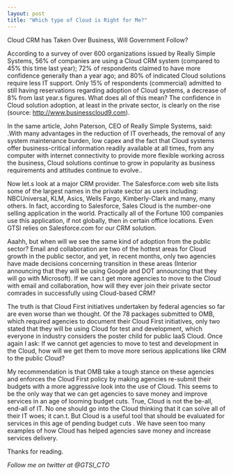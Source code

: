 ```yaml
---
layout: post
title: "Which type of Cloud is Right for Me?"
---
```


Cloud CRM has Taken Over Business, Will Government Follow?

According to a survey of over 600 organizations issued by Really Simple Systems, 56% of companies are using a Cloud CRM system (compared to 45% this time last year);  72% of respondents claimed to have more confidence generally than a year ago; and 80% of indicated Cloud solutions require less IT support.  Only 15% of respondents (commercial) admitted to still having reservations regarding adoption of Cloud systems, a decrease of 8% from last year.s figures.  What does all of this mean?  The confidence in Cloud solution adoption, at least in the private sector, is clearly on the rise (source: http://www.businesscloud9.com).

In the same article, John Paterson, CEO of Really Simple Systems, said: .With many advantages in the reduction of IT overheads, the removal of any system maintenance burden, low capex and the fact that Cloud systems offer business-critical information readily available at all times, from any computer with internet connectivity to provide more flexible working across the business, Cloud solutions continue to grow in popularity as business requirements and attitudes continue to evolve..

Now let.s look at a major CRM provider.  The Salesforce.com web site lists some of the largest names in the private sector as users including: NBCUniversal, KLM, Asics, Wells Fargo, Kimberly-Clark and many, many others.  In fact, according to Salesforce, Sales Cloud is the number-one selling application in the world. Practically all of the Fortune 100 companies use this application, if not globally, then in certain office locations. Even GTSI relies on Salesforce.com for our CRM solution.

Aaahh, but when will we see the same kind of adoption from the public sector?  Email and collaboration are two of the hottest areas for Cloud growth in the public sector, and yet, in recent months, only two agencies have made decisions concerning transition in these areas (Interior announcing that they will be using Google and DOT announcing that they will go with Microsoft).  If we can.t get more agencies to move to the Cloud with email and collaboration, how will they ever join their private sector comrades in successfully using Cloud-based CRM?

The truth is that Cloud First initiatives undertaken by federal agencies so far are even worse than we thought. Of the 78 packages submitted to OMB, which required agencies to document their Cloud First initiatives, only two stated that they will be using Cloud for test and development, which everyone in industry considers the poster child for public IaaS Cloud.  Once again I ask:  If we cannot get agencies to move to test and development in the Cloud, how will we get them to move more serious applications like CRM to the public Cloud?

My recommendation is that OMB take a tough stance on these agencies and enforces the Cloud First policy by making agencies re-submit their budgets with a more aggressive look into the use of Cloud. This seems to be the only way that we can get agencies to save money and improve services in an age of looming budget cuts. True, Cloud is not the be-all, end-all of IT.  No one should go into the Cloud thinking that it can solve all of their IT woes; it can.t.  But Cloud is a useful tool that should be evaluated for services in this age of pending budget cuts . We have seen too many examples of how Cloud has helped agencies save money and increase services delivery.


Thanks for reading.

*Follow me on twitter at @GTSI_CTO*

